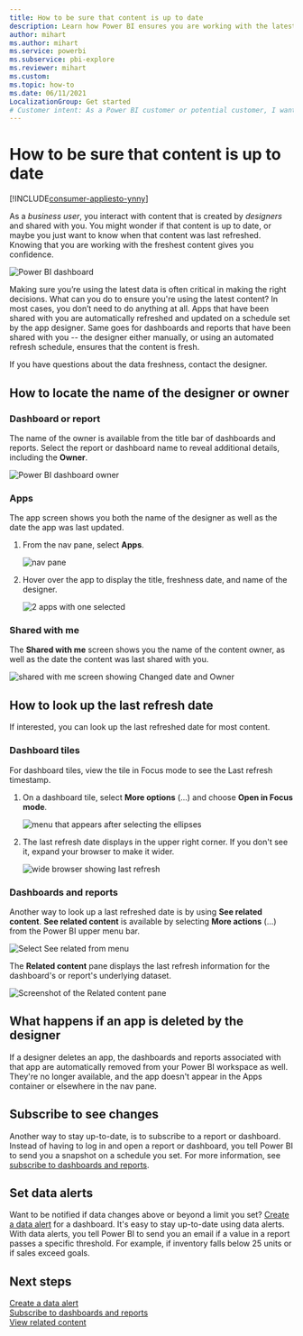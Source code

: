 ```yaml
---
title: How to be sure that content is up to date
description: Learn how Power BI ensures you are working with the latest version of the data, report, dashboard, and app.
author: mihart
ms.author: mihart
ms.service: powerbi
ms.subservice: pbi-explore
ms.reviewer: mihart
ms.custom:  
ms.topic: how-to
ms.date: 06/11/2021
LocalizationGroup: Get started
# Customer intent: As a Power BI customer or potential customer, I want to be sure that I'm using the most-recent data and learn how to determine this.
---
```


# How to be sure that content is up to date

[!INCLUDE[consumer-appliesto-ynny](../includes/consumer-appliesto-ynny.md)]


As a *business user*, you interact with content that is created by *designers* and shared with you. You might wonder if that content is up to date, or maybe you just want to know when that content was last refreshed. Knowing that you are working with the freshest content gives you confidence.  
 
![Power BI dashboard](media/end-user-fresh/power-bi-dashboard.png)


Making sure you’re using the latest data is often critical in making the right decisions. What can you do to ensure you're using the latest content? In most cases, you don’t need to do anything at all. Apps that have been shared with you are automatically refreshed and updated on a schedule set by the app designer. Same goes for dashboards and reports that have been shared with you -- the designer either manually, or using an automated refresh schedule, ensures that the content is fresh.  

If you have questions about the data freshness, contact the designer.

## How to locate the name of the designer or owner

### Dashboard or report

The name of the owner is available from the title bar of dashboards and reports. Select the report or dashboard name to reveal additional details, including the **Owner**.

![Power BI dashboard owner](media/end-user-fresh/power-bi-designer.png)


### Apps

The app screen shows you both the name of the designer as well as the date the app was last updated.  

1. From the nav pane, select **Apps**.

    ![nav pane](media/end-user-fresh/power-bi-nav-apps.png)



2. Hover over the app to display the title, freshness date, and name of the designer. 

    ![2 apps with one selected](media/end-user-fresh/power-bi-apps.png)


### Shared with me
The **Shared with me** screen shows you the name of the content owner, as well as the date the content was last shared with you.

![shared with me screen showing Changed date and Owner](media/end-user-fresh/power-bi-shared.png) 


## How to look up the last refresh date
If interested, you can look up the last refreshed date for most content. 

### Dashboard tiles
For dashboard tiles, view the tile in Focus mode to see the Last refresh timestamp.

1. On a dashboard tile, select **More options** (...) and choose **Open in Focus mode**.

    ![menu that appears after selecting the ellipses](media/end-user-fresh/power-bi-fresh-focus.png)

2. The last refresh date displays in the upper right corner. If you don't see it, expand your browser to make it wider. 

    ![wide browser showing last refresh](media/end-user-fresh/power-bi-last-refresh.png)

### Dashboards and reports
Another way to look up a last refreshed date is by using **See  related content**.  **See related content** is available by selecting **More actions** (...) from the Power BI upper menu bar.

![Select See related from menu](media/end-user-fresh/power-bi-see-related.png)

The **Related content** pane displays the last refresh information for the dashboard's or report's underlying dataset.

![Screenshot of the Related content pane](media/end-user-fresh/power-bi-see-related-screen.png)

## What happens if an app is deleted by the designer

If a designer deletes an app, the dashboards and reports associated with that app are automatically removed from your Power BI workspace as well. They're no longer available, and the app doesn't appear in the Apps container or elsewhere in the nav pane.


## Subscribe to see changes
Another way to stay up-to-date, is to subscribe to a report or dashboard. Instead of having to log in and open a report or dashboard, you tell Power BI to send you a snapshot on a schedule you set.  For more information, see [subscribe to dashboards and reports](end-user-subscribe.md).

## Set data alerts
Want to be notified if data changes above or beyond a limit you set? [Create a data alert](end-user-alerts.md) for a dashboard.  It's easy to stay up-to-date using data alerts. With data alerts, you tell Power BI to send you an email if a value in a report passes a specific threshold.  For example, if inventory falls below 25 units or if sales exceed goals.  

## Next steps
[Create a data alert](end-user-alerts.md)    
[Subscribe to dashboards and reports](end-user-subscribe.md)    
[View related content](end-user-related.md)    
